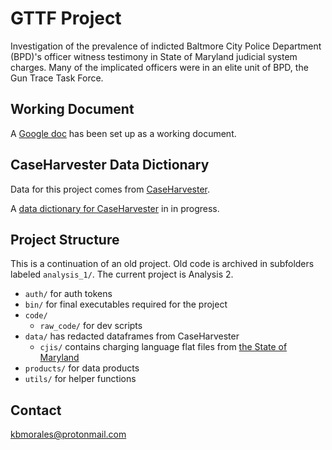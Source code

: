 # GTTF Project

Investigation of the prevalence of indicted Baltmore City Police Department 
(BPD)'s officer witness testimony in State of Maryland judicial system charges. 
Many of the implicated officers were in an elite unit of BPD, the Gun Trace Task
Force.

## Working Document

A [Google doc](https://docs.google.com/document/d/1oYOR2fSPy9J7ww962wzOi6ew2UCOB_APAwNOB00Wbf0/edit?usp=sharing) has been set up as a working document.

## CaseHarvester Data Dictionary

Data for this project comes from [CaseHarvester](https://github.com/dismantl/CaseHarvester).

A [data dictionary for CaseHarvester](https://docs.google.com/spreadsheets/d/1L_ssWJ2KYDOZXiTnFcG0KF1HnxDK9dj9Er3yDZE6Dkg/edit?usp=sharing) in in progress.

## Project Structure

This is a continuation of an old project. Old code is archived in subfolders 
labeled `analysis_1/`. The current project is Analysis 2.  

- `auth/` for auth tokens
- `bin/` for final executables required for the project
- `code/` 
  - `raw_code/` for dev scripts
- `data/` has redacted dataframes from CaseHarvester
  - `cjis/` contains charging language flat files from [the State of Maryland](https://www.mdcourts.gov/district/chargedb)
- `products/` for data products
- `utils/` for helper functions

## Contact

[kbmorales@protonmail.com](mailto:kbmorales@protonmail.com)
